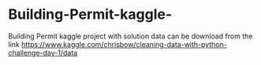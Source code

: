 # Building-Permit-kaggle-
Building Permit kaggle project
with solution 
data can be download from the link 
https://www.kaggle.com/chrisbow/cleaning-data-with-python-challenge-day-1/data 
